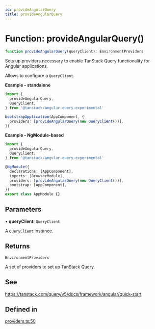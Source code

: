 ```yaml
---
id: provideAngularQuery
title: provideAngularQuery
---
```


# Function: provideAngularQuery()

```ts
function provideAngularQuery(queryClient): EnvironmentProviders
```

Sets up providers necessary to enable TanStack Query functionality for Angular applications.

Allows to configure a `QueryClient`.

**Example - standalone**

```ts
import {
  provideAngularQuery,
  QueryClient,
} from '@tanstack/angular-query-experimental'

bootstrapApplication(AppComponent, {
  providers: [provideAngularQuery(new QueryClient())],
})
```

**Example - NgModule-based**

```ts
import {
  provideAngularQuery,
  QueryClient,
} from '@tanstack/angular-query-experimental'

@NgModule({
  declarations: [AppComponent],
  imports: [BrowserModule],
  providers: [provideAngularQuery(new QueryClient())],
  bootstrap: [AppComponent],
})
export class AppModule {}
```

## Parameters

• **queryClient**: `QueryClient`

A `QueryClient` instance.

## Returns

`EnvironmentProviders`

A set of providers to set up TanStack Query.

## See

https://tanstack.com/query/v5/docs/framework/angular/quick-start

## Defined in

[providers.ts:50](https://github.com/TanStack/query/blob/27861961bbb36e9bc25fcd45cff21b5645f02f9b/packages/angular-query-experimental/src/providers.ts#L50)
